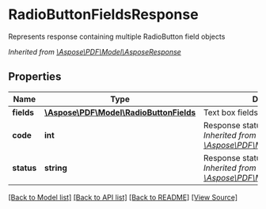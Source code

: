 ﻿# RadioButtonFieldsResponse
Represents response containing multiple RadioButton field objects

*Inherited from [\Aspose\PDF\Model\AsposeResponse](AsposeResponse.md)*
## Properties
Name | Type | Description | Notes
------------ | ------------- | ------------- | -------------
**fields** | [**\Aspose\PDF\Model\RadioButtonFields**](RadioButtonFields.md) | Text box fields object | [optional]
**code** | **int** | Response status code.<br />*Inherited from [\Aspose\PDF\Model\AsposeResponse](AsposeResponse.md)* | 
**status** | **string** | Response status.<br />*Inherited from [\Aspose\PDF\Model\AsposeResponse](AsposeResponse.md)* | [optional]

[[Back to Model list]](../README.md#documentation-for-models) [[Back to API list]](../README.md#documentation-for-api-endpoints) [[Back to README]](../README.md) [[View Source]](../src/Aspose/PDF/Model/RadioButtonFieldsResponse.php)

